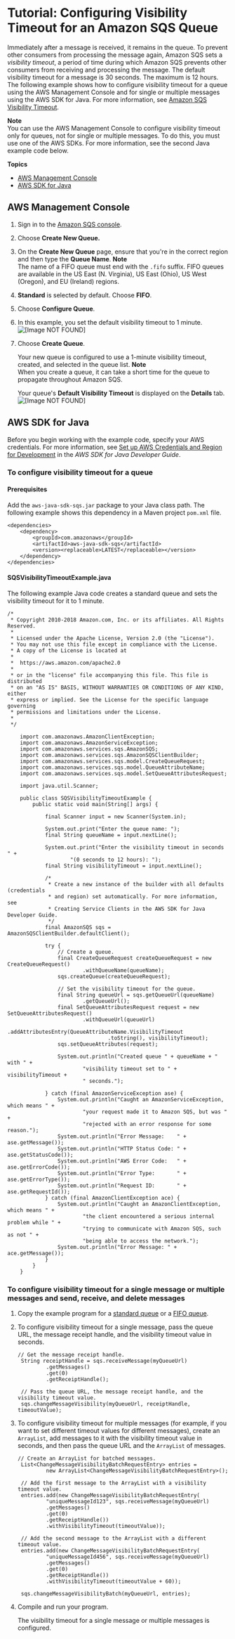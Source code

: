 # Tutorial: Configuring Visibility Timeout for an Amazon SQS Queue<a name="sqs-configure-visibility-timeout-queue"></a>

Immediately after a message is received, it remains in the queue\. To prevent other consumers from processing the message again, Amazon SQS sets a *visibility timeout*, a period of time during which Amazon SQS prevents other consumers from receiving and processing the message\. The default visibility timeout for a message is 30 seconds\. The maximum is 12 hours\. The following example shows how to configure visibility timeout for a queue using the AWS Management Console and for single or multiple messages using the AWS SDK for Java\. For more information, see [Amazon SQS Visibility Timeout](sqs-visibility-timeout.md)\.

**Note**  
You can use the AWS Management Console to configure visibility timeout only for queues, not for single or multiple messages\. To do this, you must use one of the AWS SDKs\. For more information, see the second Java example code below\.

**Topics**
+ [AWS Management Console](#sqs-configure-visibility-timeout-queue-console)
+ [AWS SDK for Java](#sqs-configure-visibility-timeout-queue-java)

## AWS Management Console<a name="sqs-configure-visibility-timeout-queue-console"></a>

1. Sign in to the [Amazon SQS console](https://console.aws.amazon.com/sqs/)\.

1. Choose **Create New Queue\.**

1. On the **Create New Queue** page, ensure that you're in the correct region and then type the **Queue Name**\.
**Note**  
The name of a FIFO queue must end with the `.fifo` suffix\. FIFO queues are available in the US East \(N\. Virginia\), US East \(Ohio\), US West \(Oregon\), and EU \(Ireland\) regions\.

1. **Standard** is selected by default\. Choose **FIFO**\.

1. Choose **Configure Queue**\.

1. In this example, you set the default visibility timeout to 1 minute\.  
![\[Image NOT FOUND\]](http://docs.aws.amazon.com/AWSSimpleQueueService/latest/SQSDeveloperGuide/images/sqs-tutorials-configure-visibility-timeout-queue-configure-parameters.png)

1. Choose **Create Queue**\.

   Your new queue is configured to use a 1\-minute visibility timeout, created, and selected in the queue list\.
**Note**  
When you create a queue, it can take a short time for the queue to propagate throughout Amazon SQS\.

   Your queue's **Default Visibility Timeout** is displayed on the **Details** tab\.  
![\[Image NOT FOUND\]](http://docs.aws.amazon.com/AWSSimpleQueueService/latest/SQSDeveloperGuide/images/sqs-tutorials-configure-visibility-timeout-queue-default.png)

## AWS SDK for Java<a name="sqs-configure-visibility-timeout-queue-java"></a>

Before you begin working with the example code, specify your AWS credentials\. For more information, see [Set up AWS Credentials and Region for Development](http://docs.aws.amazon.com/sdk-for-java/v1/developer-guide/setup-credentials.html) in the *AWS SDK for Java Developer Guide*\.

### To configure visibility timeout for a queue<a name="configure-visibility-timeout-queue-java-api"></a>

#### Prerequisites<a name="configure-dead-letter-queue-java-api-prerequisites"></a>

Add the `aws-java-sdk-sqs.jar` package to your Java class path\. The following example shows this dependency in a Maven project `pom.xml` file\.

```
<dependencies>
    <dependency>
        <groupId>com.amazonaws</groupId>
        <artifactId>aws-java-sdk-sqs</artifactId>
        <version><replaceable>LATEST</replaceable></version>
    </dependency>
</dependencies>
```

#### SQSVisibilityTimeoutExample\.java<a name="configure-dead-letter-queue-java-api-code"></a>

The following example Java code creates a standard queue and sets the visibility timeout for it to 1 minute\.

```
/*
 * Copyright 2010-2018 Amazon.com, Inc. or its affiliates. All Rights Reserved.
 *
 * Licensed under the Apache License, Version 2.0 (the "License").
 * You may not use this file except in compliance with the License.
 * A copy of the License is located at
 *
 *  https://aws.amazon.com/apache2.0
 *
 * or in the "license" file accompanying this file. This file is distributed
 * on an "AS IS" BASIS, WITHOUT WARRANTIES OR CONDITIONS OF ANY KIND, either
 * express or implied. See the License for the specific language governing
 * permissions and limitations under the License.
 *
 */
							
	import com.amazonaws.AmazonClientException;
	import com.amazonaws.AmazonServiceException;
	import com.amazonaws.services.sqs.AmazonSQS;
	import com.amazonaws.services.sqs.AmazonSQSClientBuilder;
	import com.amazonaws.services.sqs.model.CreateQueueRequest;
	import com.amazonaws.services.sqs.model.QueueAttributeName;
	import com.amazonaws.services.sqs.model.SetQueueAttributesRequest;
	
	import java.util.Scanner;
	
	public class SQSVisibilityTimeoutExample {
	    public static void main(String[] args) {
	
	        final Scanner input = new Scanner(System.in);
	
	        System.out.print("Enter the queue name: ");
	        final String queueName = input.nextLine();
	
	        System.out.print("Enter the visibility timeout in seconds " +
	                "(0 seconds to 12 hours): ");
	        final String visibilityTimeout = input.nextLine();
	
	        /*
	         * Create a new instance of the builder with all defaults (credentials
	         * and region) set automatically. For more information, see
	         * Creating Service Clients in the AWS SDK for Java Developer Guide.
	         */
	        final AmazonSQS sqs = AmazonSQSClientBuilder.defaultClient();
	
	        try {
	            // Create a queue.
	            final CreateQueueRequest createQueueRequest = new CreateQueueRequest()
	                    .withQueueName(queueName);
	            sqs.createQueue(createQueueRequest);
	
	            // Set the visibility timeout for the queue.
	            final String queueUrl = sqs.getQueueUrl(queueName)
	                    .getQueueUrl();
	            final SetQueueAttributesRequest request = new SetQueueAttributesRequest()
	                    .withQueueUrl(queueUrl)
	                    .addAttributesEntry(QueueAttributeName.VisibilityTimeout
	                            .toString(), visibilityTimeout);
	            sqs.setQueueAttributes(request);
	
	            System.out.println("Created queue " + queueName + " with " +
	                    "visibility timeout set to " + visibilityTimeout +
	                    " seconds.");
	
	        } catch (final AmazonServiceException ase) {
	            System.out.println("Caught an AmazonServiceException, which means " +
	                    "your request made it to Amazon SQS, but was " +
	                    "rejected with an error response for some reason.");
	            System.out.println("Error Message:    " + ase.getMessage());
	            System.out.println("HTTP Status Code: " + ase.getStatusCode());
	            System.out.println("AWS Error Code:   " + ase.getErrorCode());
	            System.out.println("Error Type:       " + ase.getErrorType());
	            System.out.println("Request ID:       " + ase.getRequestId());
	        } catch (final AmazonClientException ace) {
	            System.out.println("Caught an AmazonClientException, which means " +
	                    "the client encountered a serious internal problem while " +
	                    "trying to communicate with Amazon SQS, such as not " +
	                    "being able to access the network.");
	            System.out.println("Error Message: " + ace.getMessage());
	        }
	    }
	}
```

### To configure visibility timeout for a single message or multiple messages and send, receive, and delete messages<a name="configure-visibility-timeout-queue-send-receive-delete-message-java-api"></a>

1. Copy the example program for a [standard queue](standard-queues-getting-started-java.md) or a [FIFO queue](FIFO-queues-getting-started-java.md)\.

1. To configure visibility timeout for a single message, pass the queue URL, the message receipt handle, and the visibility timeout value in seconds\.

   ```
   // Get the message receipt handle.
   	String receiptHandle = sqs.receiveMessage(myQueueUrl)
   	        .getMessages()
   	        .get(0)
   	        .getReceiptHandle();
   	
   	// Pass the queue URL, the message receipt handle, and the visibility timeout value.
   	sqs.changeMessageVisibility(myQueueUrl, receiptHandle, timeoutValue);
   ```

1. To configure visibility timeout for multiple messages \(for example, if you want to set different timeout values for different messages\), create an `ArrayList`, add messages to it with the visibility timeout value in seconds, and then pass the queue URL and the `ArrayList` of messages\.

   ```
   // Create an ArrayList for batched messages.
   	List<ChangeMessageVisibilityBatchRequestEntry> entries =
   	        new ArrayList<ChangeMessageVisibilityBatchRequestEntry>();
   	
   	// Add the first message to the ArrayList with a visibility timeout value.
   	entries.add(new ChangeMessageVisibilityBatchRequestEntry(
   	        "uniqueMessageId123", sqs.receiveMessage(myQueueUrl)
   	        .getMessages()
   	        .get(0)
   	        .getReceiptHandle())
   	        .withVisibilityTimeout(timeoutValue));
   	
   	// Add the second message to the ArrayList with a different timeout value. 
   	entries.add(new ChangeMessageVisibilityBatchRequestEntry(
   	        "uniqueMessageId456", sqs.receiveMessage(myQueueUrl)
   	        .getMessages()
   	        .get(0)
   	        .getReceiptHandle())
   	        .withVisibilityTimeout(timeoutValue + 60));
   	
   	sqs.changeMessageVisibilityBatch(myQueueUrl, entries);
   ```

1. Compile and run your program\.

   The visibility timeout for a single message or multiple messages is configured\.